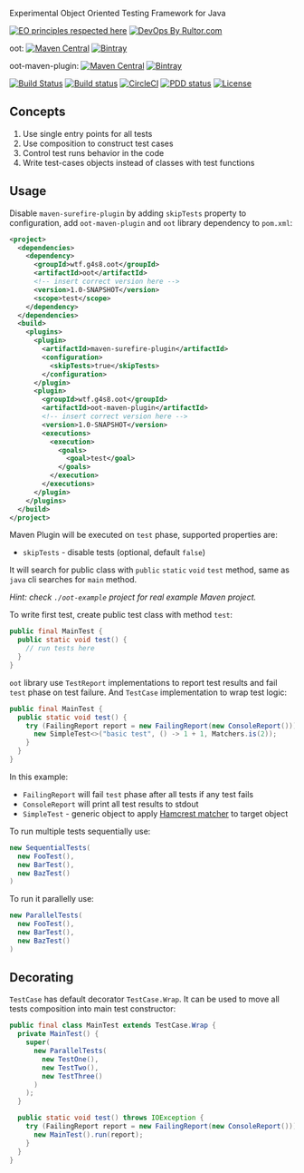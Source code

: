 Experimental Object Oriented Testing Framework for Java

[![EO principles respected here](http://www.elegantobjects.org/badge.svg)](http://www.elegantobjects.org)
[![DevOps By Rultor.com](http://www.rultor.com/b/g4s8/oot)](http://www.rultor.com/p/g4s8/oot)

oot:
[![Maven Central](https://img.shields.io/maven-central/v/wtf.g4s8.oot/oot)](https://maven-badges.herokuapp.com/maven-central/wtf.g4s8.oot/oot)
[![Bintray](https://api.bintray.com/packages/g4s8/mvn/oot/images/download.svg)](https://bintray.com/g4s8/mvn/oot/_latestVersion)

oot-maven-plugin:
[![Maven Central](https://img.shields.io/maven-central/v/wtf.g4s8.oot/oot-maven-plugin)](https://maven-badges.herokuapp.com/maven-central/wtf.g4s8.oot/oot-maven-plugin)
[![Bintray](https://api.bintray.com/packages/g4s8/mvn/oot-maven-plugin/images/download.svg)](https://bintray.com/g4s8/mvn/oot-maven-plugin/_latestVersion)

[![Build Status](https://img.shields.io/travis/g4s8/oot.svg?style=flat-square)](https://travis-ci.org/g4s8/oot)
[![Build status](https://ci.appveyor.com/api/projects/status/3wvrniluu0qpmi7d?svg=true)](https://ci.appveyor.com/project/g4s8/oot)
[![CircleCI](https://circleci.com/gh/g4s8/oot.svg?style=svg)](https://circleci.com/gh/g4s8/oot)
[![PDD status](http://www.0pdd.com/svg?name=g4s8/oot)](http://www.0pdd.com/p?name=g4s8/oot)
[![License](https://img.shields.io/github/license/g4s8/oot.svg?style=flat-square)](https://github.com/g4s8/oot/blob/master/LICENSE)

## Concepts

 1. Use single entry points for all tests
 2. Use composition to construct test cases
 3. Control test runs behavior in the code
 4. Write test-cases objects instead of classes with test functions

## Usage

Disable `maven-surefire-plugin` by adding `skipTests` property to configuration,
add `oot-maven-plugin` and `oot` library dependency to `pom.xml`:
```xml
<project>
  <dependencies>
    <dependency>
      <groupId>wtf.g4s8.oot</groupId>
      <artifactId>oot</artifactId>
      <!-- insert correct version here -->
      <version>1.0-SNAPSHOT</version>
      <scope>test</scope>
    </dependency>
  </dependencies>
  <build>
    <plugins>
      <plugin>
        <artifactId>maven-surefire-plugin</artifactId>
        <configuration>
          <skipTests>true</skipTests>
        </configuration>
      </plugin>
      <plugin>
        <groupId>wtf.g4s8.oot</groupId>
        <artifactId>oot-maven-plugin</artifactId>
        <!-- insert correct version here -->
        <version>1.0-SNAPSHOT</version>
        <executions>
          <execution>
            <goals>
              <goal>test</goal>
            </goals>
          </execution>
        </executions>
      </plugin>
    </plugins>
  </build>
</project>
```

Maven Plugin will be executed on `test` phase, supported properties are:
 - `skipTests` - disable tests (optional, default `false`)

It will search for public class with `public` `static` `void` `test`
method, same as `java` cli searches for `main` method.

*Hint: check `./oot-example` project for real example Maven project.*

To write first test, create public test class with method `test`:
```java
public final MainTest {
  public static void test() {
    // run tests here
  }
}
```

`oot` library use `TestReport` implementations to report test results and
fail `test` phase on test failure. And `TestCase` implementation to wrap test
logic:
```java
public final MainTest {
  public static void test() {
    try (FailingReport report = new FailingReport(new ConsoleReport())) {
      new SimpleTest<>("basic test", () -> 1 + 1, Matchers.is(2));
    }
  }
}
```
In this example:
 - `FailingReport` will fail `test` phase after all tests if any test fails
 - `ConsoleReport` will print all test results to stdout
 - `SimpleTest` - generic object to apply [Hamcrest matcher](http://hamcrest.org/JavaHamcrest/)
 to target object


To run multiple tests sequentially use:
```java
new SequentialTests(
  new FooTest(),
  new BarTest(),
  new BazTest()
)
```

To run it parallelly use:
```java
new ParallelTests(
  new FooTest(),
  new BarTest(),
  new BazTest()
)
```

## Decorating

`TestCase` has default decorator `TestCase.Wrap`.
It can be used to move all tests composition into
main test constructor:
```java
public final class MainTest extends TestCase.Wrap {
  private MainTest() {
    super(
      new ParallelTests(
        new TestOne(),
        new TestTwo(),
        new TestThree()
      )
    );
  }

  public static void test() throws IOException {
    try (FailingReport report = new FailingReport(new ConsoleReport())) {
      new MainTest().run(report);
    }
  }
}
```
